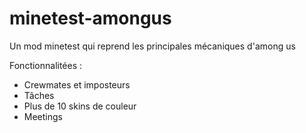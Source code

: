 # minetest-amongus

Un mod minetest qui reprend les principales mécaniques d'among us

Fonctionnalitées :

- Crewmates et imposteurs
- Tâches
- Plus de 10 skins de couleur
- Meetings
